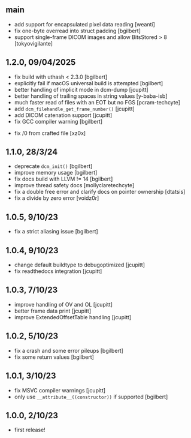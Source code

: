 ## main

* add support for encapsulated pixel data reading [weanti]
* fix one-byte overread into struct padding [bgilbert]
* support single-frame DICOM images and allow BitsStored > 8 [tokyovigilante]

## 1.2.0, 09/04/2025

* fix build with uthash \< 2.3.0 [bgilbert]
* explicitly fail if macOS universal build is attempted [bgilbert]
* better handling of implicit mode in dcm-dump [jcupitt]
* better handling of trailing spaces in string values [y-baba-isb]
* much faster read of files with an EOT but no FGS [pcram-techcyte]
* add `dcm_filehandle_get_frame_number()` [jcupitt]
* add DICOM catenation support [jcupitt]
* fix GCC compiler warning [bgilbert]
- fix /0 from crafted file [xz0x]

## 1.1.0, 28/3/24

* deprecate `dcm_init()` [bgilbert]
* improve memory usage [bgilbert]
* fix docs build with LLVM != 14 [bgilbert]
* improve thread safety docs [mollyclaretechcyte]
* fix a double free error and clarify docs on pointer ownership [dtatsis]
* fix a divide by zero error [voidz0r]

## 1.0.5, 9/10/23

* fix a strict aliasing issue [bgilbert]

## 1.0.4, 9/10/23

* change default buildtype to debugoptimized [jcupitt]
* fix readthedocs integration [jcupitt]

## 1.0.3, 7/10/23

* improve handling of OV and OL [jcupitt]
* better frame data print [jcupitt]
* improve ExtendedOffsetTable handling [jcupitt]

## 1.0.2, 5/10/23

* fix a crash and some error pileups [bgilbert]
* fix some return values [bgilbert]

## 1.0.1, 3/10/23

* fix MSVC compiler warnings [jcupitt]
* only use `__attribute__((constructor))` if supported [bgilbert]

## 1.0.0, 2/10/23

* first release!

